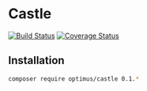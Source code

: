 # Castle

[![Build Status](https://travis-ci.org/esbenp/castle.svg)](https://travis-ci.org/esbenp/castle) [![Coverage Status](https://coveralls.io/repos/esbenp/castle/badge.svg?branch=master)](https://coveralls.io/r/esbenp/castle?branch=master)

## Installation

```bash
composer require optimus/castle 0.1.*
```
